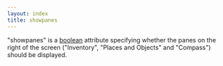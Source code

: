```yaml
---
layout: index
title: showpanes
---
```


"showpanes" is a [boolean](../types/boolean.html) attribute specifying whether the panes on the right of the screen ("Inventory", "Places and Objects" and "Compass") should be displayed.
